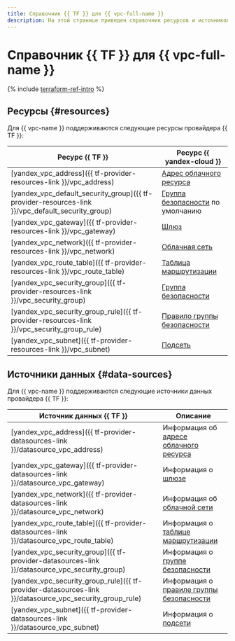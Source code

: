 ```yaml
---
title: Справочник {{ TF }} для {{ vpc-full-name }}
description: На этой странице приведен справочник ресурсов и источников данных провайдера {{ TF }}, которые поддерживаются для сервиса {{ vpc-name }}.
---
```


# Справочник {{ TF }} для {{ vpc-full-name }}

{% include [terraform-ref-intro](../_includes/terraform-ref-intro.md) %}

## Ресурсы {#resources}

Для {{ vpc-name }} поддерживаются следующие ресурсы провайдера {{ TF }}:

| **Ресурс {{ TF }}** | **Ресурс {{ yandex-cloud }}** |
| --- | --- |
| [yandex_vpc_address]({{ tf-provider-resources-link }}/vpc_address) | [Адрес облачного ресурса](./concepts/address.md) |
| [yandex_vpc_default_security_group]({{ tf-provider-resources-link }}/vpc_default_security_group) | [Группа безопасности](./concepts/security-groups.md) по умолчанию |
| [yandex_vpc_gateway]({{ tf-provider-resources-link }}/vpc_gateway) | [Шлюз](./concepts/gateways.md) |
| [yandex_vpc_network]({{ tf-provider-resources-link }}/vpc_network) | [Облачная сеть](./concepts/network.md#network) |
| [yandex_vpc_route_table]({{ tf-provider-resources-link }}/vpc_route_table) | [Таблица маршрутизации](./concepts/routing.md#rt-vpc) |
| [yandex_vpc_security_group]({{ tf-provider-resources-link }}/vpc_security_group) | [Группа безопасности](./concepts/security-groups.md) |
| [yandex_vpc_security_group_rule]({{ tf-provider-resources-link }}/vpc_security_group_rule) | [Правило группы безопасности](./concepts/security-groups.md#security-groups-rules) |
| [yandex_vpc_subnet]({{ tf-provider-resources-link }}/vpc_subnet) | [Подсеть](./concepts/network.md#subnet) |

## Источники данных {#data-sources}

Для {{ vpc-name }} поддерживаются следующие источники данных провайдера {{ TF }}:

| **Источник данных {{ TF }}** | **Описание** |
| --- | --- |
| [yandex_vpc_address]({{ tf-provider-datasources-link }}/datasource_vpc_address) | Информация об [адресе облачного ресурса](./concepts/address.md) |
| [yandex_vpc_gateway]({{ tf-provider-datasources-link }}/datasource_vpc_gateway) | Информация о [шлюзе](./concepts/gateways.md) |
| [yandex_vpc_network]({{ tf-provider-datasources-link }}/datasource_vpc_network) | Информация об [облачной сети](./concepts/network.md#network) |
| [yandex_vpc_route_table]({{ tf-provider-datasources-link }}/datasource_vpc_route_table) | Информация о [таблице маршрутизации](./concepts/routing.md#rt-vpc) |
| [yandex_vpc_security_group]({{ tf-provider-datasources-link }}/datasource_vpc_security_group) | Информация о [группе безопасности](./concepts/security-groups.md) |
| [yandex_vpc_security_group_rule]({{ tf-provider-datasources-link }}/datasource_vpc_security_group_rule) | Информация о [правиле группы безопасности](./concepts/security-groups.md#security-groups-rules) |
| [yandex_vpc_subnet]({{ tf-provider-datasources-link }}/datasource_vpc_subnet) | Информация о [подсети](./concepts/network.md#subnet) |
